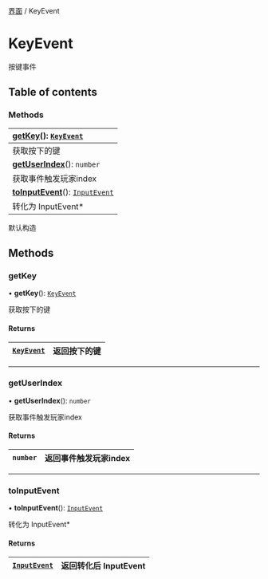 [界面](../groups/界面.界面.md) / KeyEvent

# KeyEvent <Badge type="tip" text="Class" /> <Score text="KeyEvent" />

按键事件

## Table of contents

### Methods <Score text="Methods" /> 
| **[getKey](mw.KeyEvent.md#getkey)**(): [`KeyEvent`](mw.KeyEvent.md) <Badge type="tip" text="client" />  |
| :-----|
| 获取按下的键|
| **[getUserIndex](mw.KeyEvent.md#getuserindex)**(): `number` <Badge type="tip" text="client" />  |
| 获取事件触发玩家index|
| **[toInputEvent](mw.KeyEvent.md#toinputevent)**(): [`InputEvent`](mw.InputEvent.md) <Badge type="tip" text="client" />  |
| 转化为 InputEvent*|

默认构造

## Methods

### getKey <Score text="getKey" /> 

• **getKey**(): [`KeyEvent`](mw.KeyEvent.md) <Badge type="tip" text="client" />

获取按下的键

#### Returns

| [`KeyEvent`](mw.KeyEvent.md) | 返回按下的键 |
| :------ | :------ |

___

### getUserIndex <Score text="getUserIndex" /> 

• **getUserIndex**(): `number` <Badge type="tip" text="client" />

获取事件触发玩家index

#### Returns

| `number` | 返回事件触发玩家index |
| :------ | :------ |

___

### toInputEvent <Score text="toInputEvent" /> 

• **toInputEvent**(): [`InputEvent`](mw.InputEvent.md) <Badge type="tip" text="client" />

转化为 InputEvent*

#### Returns

| [`InputEvent`](mw.InputEvent.md) | 返回转化后 InputEvent |
| :------ | :------ |
